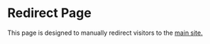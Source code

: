 # Redirect Page

This page is designed to manually redirect visitors to the [main site.](https://gillar.pages.dev)

